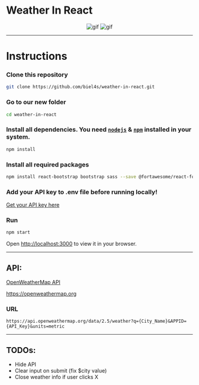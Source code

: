 # Weather In React

<p align="center">
  <img src="https://i.imgur.com/e7uOqZx.gif" alt="gif" />
  <img src="https://i.imgur.com/OneUtFR.png" alt="gif" />
</p>

---
# Instructions

### Clone this repository

```bash 
git clone https://github.com/biel4s/weather-in-react.git
```

### Go to our new folder

```bash 
cd weather-in-react
```

### Install all dependencies. You need [`nodejs`](https://nodejs.org/en/) & [`npm`](https://www.npmjs.com/) installed in your system.

```bash
npm install
```

### Install all required packages 
  
```bash 
npm install react-bootstrap bootstrap sass --save @fortawesome/react-fontawesome --save @fortawesome/fontawesome-free-solid
```

### Add your API key to .env file before running locally!
[Get your API key here](https://home.openweathermap.org/api_keys)
### Run

```bash
npm start
```
Open [http://localhost:3000](http://localhost:3000) to view it in your browser.

---

## API:
  [OpenWeatherMap API](https://openweathermap.org)
  
  https://openweathermap.org
  
### URL 
```
https://api.openweathermap.org/data/2.5/weather?q={City_Name}&APPID={API_Key}&units=metric
```

---

## TODOs:

- Hide API
- Clear input on submit (fix $city value)
- Close weather info if user clicks X
